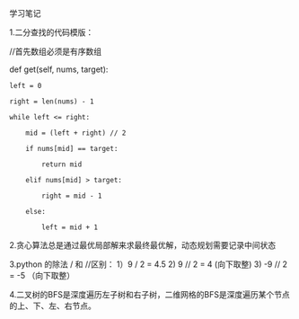 学习笔记

1.二分查找的代码模版：

//首先数组必须是有序数组

def get(self, nums, target):

    left = 0

    right = len(nums) - 1

    while left <= right:

        mid = (left + right) // 2

        if nums[mid] == target:

            return mid

        elif nums[mid] > target:

            right = mid - 1

        else:
        
            left = mid + 1
            
2.贪心算法总是通过最优局部解来求最终最优解，动态规划需要记录中间状态

3.python 的除法 / 和 //区别：
  1）9 / 2 = 4.5
  2) 9 // 2 = 4  (向下取整)
  3) -9 // 2 = -5 （向下取整）
  
 4.二叉树的BFS是深度遍历左子树和右子树，二维网格的BFS是深度遍历某个节点的上、下、左、右节点。

   
